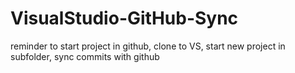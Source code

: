# VisualStudio-GitHub-Sync
reminder to start project in github, clone to VS, start new project in subfolder, sync commits with github

